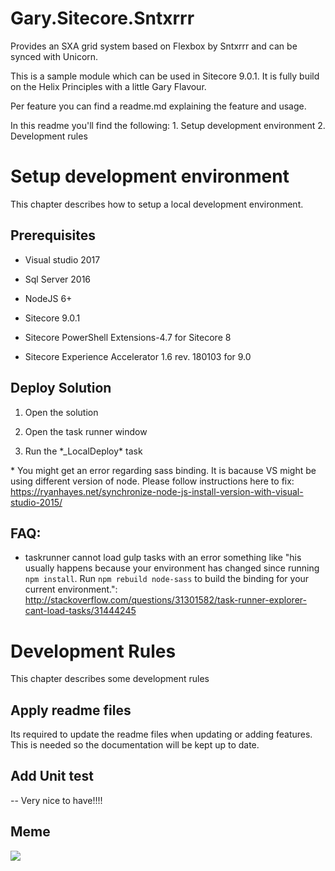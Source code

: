 # Gary.Sitecore.Sntxrrr

Provides an SXA grid system based on Flexbox by Sntxrrr and can be synced with Unicorn.

This is a sample module which can be used in Sitecore 9.0.1. It is fully build
on the Helix Principles with a little Gary Flavour.

Per feature you can find a readme.md explaining the feature and usage.

In this readme you'll find the following: 1. Setup development environment 2.
Development rules

Setup development environment
=============================

This chapter describes how to setup a local development environment.

Prerequisites
-------------

-   Visual studio 2017

-   Sql Server 2016

-   NodeJS 6+

-   Sitecore 9.0.1

-   Sitecore PowerShell Extensions-4.7 for Sitecore 8

-   Sitecore Experience Accelerator 1.6 rev. 180103 for 9.0

Deploy Solution
---------------

1.  Open the solution

2.  Open the task runner window

3.  Run the \*_LocalDeploy\* task

\* You might get an error regarding sass binding. It is bacause VS might be
using different version of node. Please follow instructions here to fix:
https://ryanhayes.net/synchronize-node-js-install-version-with-visual-studio-2015/

FAQ:
----

-   taskrunner cannot load gulp tasks with an error something like "his usually
    happens because your environment has changed since running `npm install`.
    Run `npm rebuild node-sass` to build the binding for your current
    environment.":
    http://stackoverflow.com/questions/31301582/task-runner-explorer-cant-load-tasks/31444245

Development Rules
=================

This chapter describes some development rules

Apply readme files
------------------

Its required to update the readme files when updating or adding features. This
is needed so the documentation will be kept up to date.

Add Unit test
-------------

\-- Very nice to have!!!!

Meme
----

![](https://i.giphy.com/xTiTnI8D1aV3vfozVm.gif)
